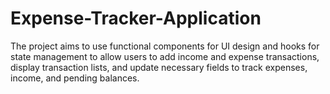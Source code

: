 # Expense-Tracker-Application
The project aims to use functional components for UI design and hooks for state management to allow users to add income and expense transactions, display transaction lists, and update necessary fields to track expenses, income, and pending balances.
